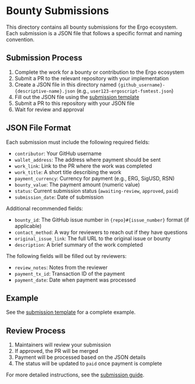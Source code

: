 # Bounty Submissions

This directory contains all bounty submissions for the Ergo ecosystem. Each submission is a JSON file that follows a specific format and naming convention.

## Submission Process

1. Complete the work for a bounty or contribution to the Ergo ecosystem
2. Submit a PR to the relevant repository with your implementation
3. Create a JSON file in this directory named `{github_username}-{descriptive-name}.json` (e.g., `user123-ergoscript-fsmtest.json`)
4. Fill out the JSON file using the [submission template](../templates/submission-template.json)
5. Submit a PR to this repository with your JSON file
6. Wait for review and approval

## JSON File Format

Each submission must include the following required fields:

- `contributor`: Your GitHub username
- `wallet_address`: The address where payment should be sent
- `work_link`: Link to the PR where the work was completed
- `work_title`: A short title describing the work
- `payment_currency`: Currency for payment (e.g., ERG, SigUSD, RSN)
- `bounty_value`: The payment amount (numeric value)
- `status`: Current submission status (`awaiting-review`, `approved`, `paid`)
- `submission_date`: Date of submission

Additional recommended fields:

- `bounty_id`: The GitHub issue number in `{repo}#{issue_number}` format (if applicable)
- `contact_method`: A way for reviewers to reach out if they have questions
- `original_issue_link`: The full URL to the original issue or bounty
- `description`: A brief summary of the work completed

The following fields will be filled out by reviewers:

- `review_notes`: Notes from the reviewer
- `payment_tx_id`: Transaction ID of the payment
- `payment_date`: Date when payment was processed

## Example

See the [submission template](../templates/submission-template.json) for a complete example.

## Review Process

1. Maintainers will review your submission
2. If approved, the PR will be merged
3. Payment will be processed based on the JSON details
4. The status will be updated to `paid` once payment is complete

For more detailed instructions, see the [submission guide](../docs/submission-guide.md).
